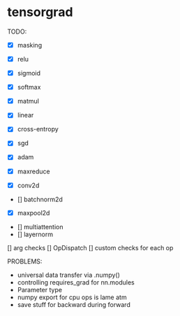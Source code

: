 # tensorgrad
TODO:
- [x] masking
- [x] relu
- [x] sigmoid
- [x] softmax
- [x] matmul
- [x] linear
- [x] cross-entropy
- [x] sgd
- [x] adam

- [x] maxreduce
- [x] conv2d
- [] batchnorm2d
- [x] maxpool2d

- [] multiattention
- [] layernorm

[] arg checks
    [] OpDispatch
    [] custom checks for each op

PROBLEMS:
- universal data transfer via .numpy()
- controlling requires_grad for nn.modules
- Parameter type
- numpy export for cpu ops is lame atm
- save stuff for backward during forward
